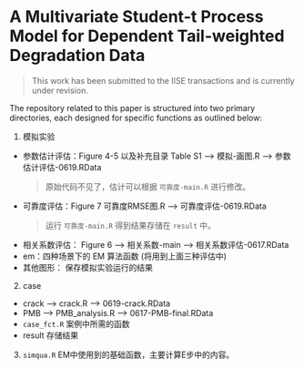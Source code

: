# A Multivariate Student-t Process Model for Dependent Tail-weighted Degradation Data

> This work has been submitted to the IISE transactions and is currently under revision.


The repository related to this paper is structured into two primary directories, each designed for specific functions as outlined below:

1. 模拟实验
  - 参数估计评估：Figure 4-5 以及补充目录 Table S1 --> 模拟-画图.R --> 参数估计评估-0619.RData 
  	> 原始代码不见了，估计可以根据 `可靠度-main.R` 进行修改。
  - 可靠度评估：Figure 7 可靠度RMSE图.R --> 可靠度评估-0619.RData  
  	> 运行 `可靠度-main.R` 得到结果存储在 `result` 中。
  - 相关系数评估： Figure 6 --> 相关系数-main --> 相关系数评估-0617.RData
  - em：四种场景下的 EM 算法函数 (将用到上面三种评估中)
  - 其他图形： 保存模拟实验运行的结果

2. case
  - crack --> crack.R --> 0619-crack.RData
  - PMB --> PMB_analysis.R --> 0617-PMB-final.RData
  - `case_fct.R` 案例中所需的函数
  - result 存储结果

3. `simqua.R` EM中使用到的基础函数，主要计算E步中的内容。

